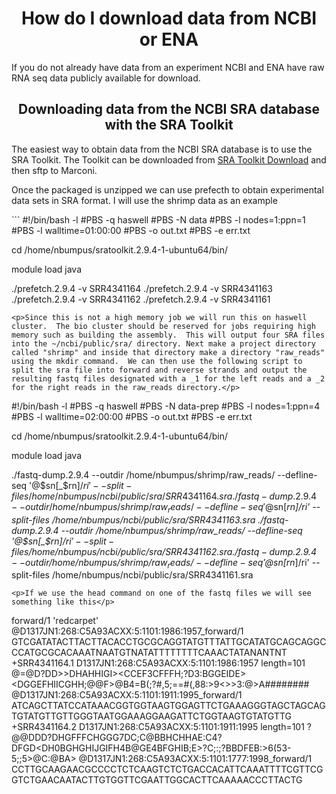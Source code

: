 <h1 align="center">How do I download data from NCBI or ENA</h1>
<p>If you do not already have data from an experiment NCBI and ENA have raw RNA seq data publicly available for download.</p>
<h2 align="center">Downloading data from the NCBI SRA database with the SRA Toolkit</h2>
<p>The easiest way to obtain data from the NCBI SRA database is to use the SRA Toolkit.  The Toolkit can be downloaded from <a href="https://trace.ncbi.nlm.nih.gov/Traces/sra/sra.cgi?view=software" target="_blank">SRA Toolkit Download</a> and then sftp to Marconi.</p>
<p>Once the packaged is unzipped we can use prefecth to obtain experimental data sets in SRA format.  I will use the shrimp data as an example</p>
```
#!/bin/bash -l
#PBS -q haswell
#PBS -N data
#PBS -l nodes=1:ppn=1
#PBS -l walltime=01:00:00
#PBS -o out.txt
#PBS -e err.txt

cd /home/nbumpus/sratoolkit.2.9.4-1-ubuntu64/bin/

module load java

./prefetch.2.9.4 -v SRR4341164
./prefetch.2.9.4 -v SRR4341163
./prefetch.2.9.4 -v SRR4341162
./prefetch.2.9.4 -v SRR4341161

```
<p>Since this is not a high memory job we will run this on haswell cluster.  The bio cluster should be reserved for jobs requiring high memory such as building the assembly.  This will output four SRA files into the ~/ncbi/public/sra/ directory. Next make a project directory called "shrimp" and inside that directory make a directory "raw_reads" using the mkdir command.  We can then use the following script to split the sra file into forward and reverse strands and output the resulting fastq files designated with a _1 for the left reads and a _2 for the right reads in the raw_reads directory.</p>
```
#!/bin/bash -l
#PBS -q haswell
#PBS -N data-prep
#PBS -l nodes=1:ppn=4
#PBS -l walltime=02:00:00
#PBS -o out.txt
#PBS -e err.txt

cd /home/nbumpus/sratoolkit.2.9.4-1-ubuntu64/bin/

module load java

./fastq-dump.2.9.4 --outdir /home/nbumpus/shrimp/raw_reads/ --defline-seq '@$sn[_$rn]/$ri' --split-files /home/nbumpus/ncbi/public/sra/SRR4341164.sra
./fastq-dump.2.9.4 --outdir /home/nbumpus/shrimp/raw_reads/ --defline-seq '@$sn[_$rn]/$ri' --split-files /home/nbumpus/ncbi/public/sra/SRR4341163.sra
./fastq-dump.2.9.4 --outdir /home/nbumpus/shrimp/raw_reads/ --defline-seq '@$sn[_$rn]/$ri' --split-files /home/nbumpus/ncbi/public/sra/SRR4341162.sra
./fastq-dump.2.9.4 --outdir /home/nbumpus/shrimp/raw_reads/ --defline-seq '@$sn[_$rn]/$ri' --split-files /home/nbumpus/ncbi/public/sra/SRR4341161.sra
```
<p>If we use the head command on one of the fastq files we will see something like this</p>
```
forward/1 'redcarpet'
@D1317JN1:268:C5A93ACXX:5:1101:1986:1957_forward/1
GTCGATATACTTACTTACACCTGCGCAGGTATGTTTATTGCATATGCAGCAGGCCCATGCGCACAAATNAATGTNATATTTTTTTTCAAACTATANANTNT
+SRR4341164.1 D1317JN1:268:C5A93ACXX:5:1101:1986:1957 length=101
@=@D?DD>>DHAHHIGI><CCEF3CFFFH;?D3:BGGEIDE><DGGEFHIICGHH;@@F>@B4=B(;?#,5;==#(,88<C>:>9<>>3:@>A########
@D1317JN1:268:C5A93ACXX:5:1101:1911:1995_forward/1
ATCAGCTTATCCATAAACGGTGGTAAGTGGAGTTCTGAAAGGGTAGCTAGCAGTGTATGTTGTTGGGTAATGGAAAGGAAGATTCTGGTAAGTGTATGTTG
+SRR4341164.2 D1317JN1:268:C5A93ACXX:5:1101:1911:1995 length=101
?@@DDD?DHGFFFCHGGG7DC;C@BBHCHHAE:C4?DFGD<DH0BGHGHIJGIFH4B@GE4BFGHIB;E>?C;:;?BBDFEB:>6(53-5;;5>@C:@BA>
@D1317JN1:268:C5A93ACXX:5:1101:1777:1998_forward/1
CCTTGCAAGAACGCCCCTCTCAAGTCTCTGACCACATTCAAATTTTCGTTCGGTCTGAACAATACTTGTGGTTCGAATTGGCACTTCAAAAACCCTTACTG
```
